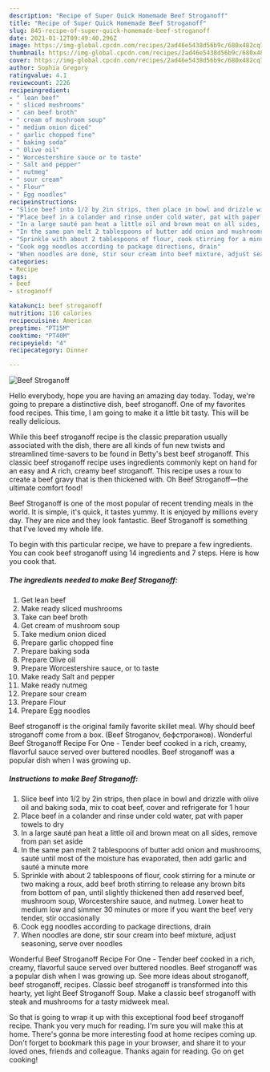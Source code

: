 ```yaml
---
description: "Recipe of Super Quick Homemade Beef Stroganoff"
title: "Recipe of Super Quick Homemade Beef Stroganoff"
slug: 845-recipe-of-super-quick-homemade-beef-stroganoff
date: 2021-01-12T09:49:40.296Z
image: https://img-global.cpcdn.com/recipes/2ad46e5438d56b9c/680x482cq70/beef-stroganoff-recipe-main-photo.jpg
thumbnail: https://img-global.cpcdn.com/recipes/2ad46e5438d56b9c/680x482cq70/beef-stroganoff-recipe-main-photo.jpg
cover: https://img-global.cpcdn.com/recipes/2ad46e5438d56b9c/680x482cq70/beef-stroganoff-recipe-main-photo.jpg
author: Sophia Gregory
ratingvalue: 4.1
reviewcount: 2226
recipeingredient:
- " lean beef"
- " sliced mushrooms"
- " can beef broth"
- " cream of mushroom soup"
- " medium onion diced"
- " garlic chopped fine"
- " baking soda"
- " Olive oil"
- " Worcestershire sauce or to taste"
- " Salt and pepper"
- " nutmeg"
- " sour cream"
- " Flour"
- " Egg noodles"
recipeinstructions:
- "Slice beef into 1/2 by 2in strips, then place in bowl and drizzle with olive oil and baking soda, mix to coat beef, cover and refrigerate for 1 hour"
- "Place beef in a colander and rinse under cold water, pat with paper towels to dry"
- "In a large sauté pan heat a little oil and brown meat on all sides, remove from pan set aside"
- "In the same pan melt 2 tablespoons of butter add onion and mushrooms, sauté until most of the moisture has evaporated, then add garlic and sauté a minute more"
- "Sprinkle with about 2 tablespoons of flour, cook stirring for a minute or two making a roux, add beef broth stirring to release any brown bits from bottom of pan, until slightly thickened then add reserved beef, mushroom soup, Worcestershire sauce, and nutmeg. Lower heat to medium low and simmer 30 minutes or more if you want the beef very tender, stir occasionally"
- "Cook egg noodles according to package directions, drain"
- "When noodles are done, stir sour cream into beef mixture, adjust seasoning, serve over noodles"
categories:
- Recipe
tags:
- beef
- stroganoff

katakunci: beef stroganoff 
nutrition: 116 calories
recipecuisine: American
preptime: "PT15M"
cooktime: "PT40M"
recipeyield: "4"
recipecategory: Dinner

---
```



![Beef Stroganoff](https://img-global.cpcdn.com/recipes/2ad46e5438d56b9c/680x482cq70/beef-stroganoff-recipe-main-photo.jpg)

Hello everybody, hope you are having an amazing day today. Today, we're going to prepare a distinctive dish, beef stroganoff. One of my favorites food recipes. This time, I am going to make it a little bit tasty. This will be really delicious.

While this beef stroganoff recipe is the classic preparation usually associated with the dish, there are all kinds of fun new twists and streamlined time-savers to be found in Betty&#39;s best beef stroganoff. This classic beef stroganoff recipe uses ingredients commonly kept on hand for an easy and A rich, creamy beef stroganoff. This recipe uses a roux to create a beef gravy that is then thickened with. Oh Beef Stroganoff—the ultimate comfort food!

Beef Stroganoff is one of the most popular of recent trending meals in the world. It is simple, it's quick, it tastes yummy. It is enjoyed by millions every day. They are nice and they look fantastic. Beef Stroganoff is something that I've loved my whole life.


To begin with this particular recipe, we have to prepare a few ingredients. You can cook beef stroganoff using 14 ingredients and 7 steps. Here is how you cook that.

<!--inarticleads1-->

##### The ingredients needed to make Beef Stroganoff:

1. Get  lean beef
1. Make ready  sliced mushrooms
1. Take  can beef broth
1. Get  cream of mushroom soup
1. Take  medium onion diced
1. Prepare  garlic chopped fine
1. Prepare  baking soda
1. Prepare  Olive oil
1. Prepare  Worcestershire sauce, or to taste
1. Make ready  Salt and pepper
1. Make ready  nutmeg
1. Prepare  sour cream
1. Prepare  Flour
1. Prepare  Egg noodles


Beef stroganoff is the original family favorite skillet meal. Why should beef stroganoff come from a box. (Beef Stroganov, бефстроганов). Wonderful Beef Stroganoff Recipe For One - Tender beef cooked in a rich, creamy, flavorful sauce served over buttered noodles. Beef stroganoff was a popular dish when I was growing up. 

<!--inarticleads2-->

##### Instructions to make Beef Stroganoff:

1. Slice beef into 1/2 by 2in strips, then place in bowl and drizzle with olive oil and baking soda, mix to coat beef, cover and refrigerate for 1 hour
1. Place beef in a colander and rinse under cold water, pat with paper towels to dry
1. In a large sauté pan heat a little oil and brown meat on all sides, remove from pan set aside
1. In the same pan melt 2 tablespoons of butter add onion and mushrooms, sauté until most of the moisture has evaporated, then add garlic and sauté a minute more
1. Sprinkle with about 2 tablespoons of flour, cook stirring for a minute or two making a roux, add beef broth stirring to release any brown bits from bottom of pan, until slightly thickened then add reserved beef, mushroom soup, Worcestershire sauce, and nutmeg. Lower heat to medium low and simmer 30 minutes or more if you want the beef very tender, stir occasionally
1. Cook egg noodles according to package directions, drain
1. When noodles are done, stir sour cream into beef mixture, adjust seasoning, serve over noodles


Wonderful Beef Stroganoff Recipe For One - Tender beef cooked in a rich, creamy, flavorful sauce served over buttered noodles. Beef stroganoff was a popular dish when I was growing up. See more ideas about stroganoff, beef stroganoff, recipes. Classic beef stroganoff is transformed into this hearty, yet light Beef Stroganoff Soup. Make a classic beef stroganoff with steak and mushrooms for a tasty midweek meal. 

So that is going to wrap it up with this exceptional food beef stroganoff recipe. Thank you very much for reading. I'm sure you will make this at home. There's gonna be more interesting food at home recipes coming up. Don't forget to bookmark this page in your browser, and share it to your loved ones, friends and colleague. Thanks again for reading. Go on get cooking!
